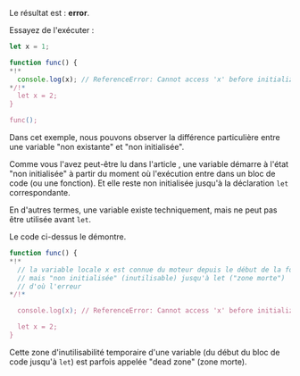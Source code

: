 Le résultat est : **error**.

Essayez de l'exécuter :

```js run
let x = 1;

function func() {
*!*
  console.log(x); // ReferenceError: Cannot access 'x' before initialization
*/!*
  let x = 2;
}

func();
```

Dans cet exemple, nous pouvons observer la différence particulière entre une variable "non existante" et "non initialisée".

Comme vous l'avez peut-être lu dans l'article [](info:closure), une variable démarre à l'état "non initialisée" à partir du moment où l'exécution entre dans un bloc de code (ou une fonction). Et elle reste non initialisée jusqu'à la déclaration `let` correspondante.

En d'autres termes, une variable existe techniquement, mais ne peut pas être utilisée avant `let`.

Le code ci-dessus le démontre.

```js
function func() {
*!*
  // la variable locale x est connue du moteur depuis le début de la fonction,
  // mais "non initialisée" (inutilisable) jusqu'à let ("zone morte")
  // d'où l'erreur
*/!*

  console.log(x); // ReferenceError: Cannot access 'x' before initialization

  let x = 2;
}
```

Cette zone d'inutilisabilité temporaire d'une variable (du début du bloc de code jusqu'à `let`) est parfois appelée "dead zone" (zone morte).
